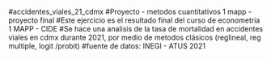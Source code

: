 #accidentes_viales_21_cdmx
#Proyecto - metodos cuantitativos 1 mapp - proyecto final
#Este ejercicio es el resultado final del curso de econometria 1 MAPP - CIDE
#Se hace una analisis de la tasa de mortalidad en accidentes viales en cdmx durante 2021, por medio de metodos clásicos (reglineal, reg multiple, logit /probit)
#fuente de datos: INEGI - ATUS 2021
